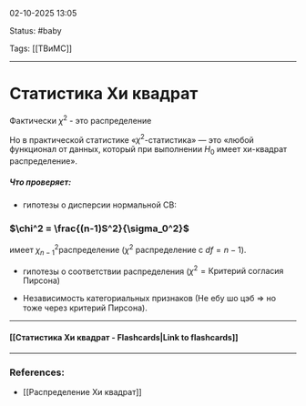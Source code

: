 
02-10-2025 13:05

Status: #baby 

Tags: [[ТВиМС]]

---
# Статистика Хи квадрат

Фактически $\chi^2$ - это распределение

Но в практической статистике «$\chi^2$-статистика» — это «любой функционал от данных, который при выполнении $H_0$​ имеет хи-квадрат распределение».
##### **Что проверяет:**

- гипотезы о дисперсии нормальной СВ:
### $\chi^2 = \frac{(n-1)S^2}{\sigma_0^2}$​
	
имеет $\chi^2_{n-1}$​ распределение ($\chi^2$ распределение с $df = n - 1$).
	
	
	
- гипотезы о соответствии распределения ($\chi^2 = \text{Критерий согласия Пирсона}$)
	
- Независимость категориальных признаков (Не ебу шо цэб => но тоже через критерий Пирсона).
----
#### [[Статистика Хи квадрат - Flashcards|Link to flashcards]]



---
### References:

- [[Распределение Хи квадрат]]